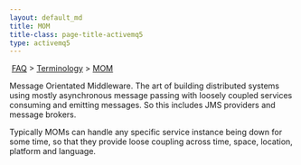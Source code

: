 ```yaml
---
layout: default_md
title: MOM 
title-class: page-title-activemq5
type: activemq5
---
```


 [FAQ](faq) > [Terminology](terminology) > [MOM](mom)


Message Orientated Middleware. The art of building distributed systems using mostly asynchronous message passing with loosely coupled services consuming and emitting messages. So this includes JMS providers and message brokers.

Typically MOMs can handle any specific service instance being down for some time, so that they provide loose coupling across time, space, location, platform and language.

